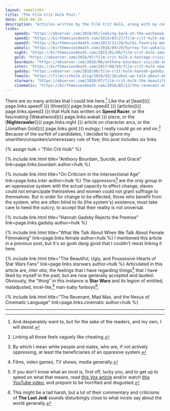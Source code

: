 ```yaml
---
layout: somelinks
title: "The Film Crit Hulk Post."
date: 2018-09-19
description: "Articles written by the Film Crit Hulk, along with my commentary."
links:
    speed1: "https://observer.com/2018/05/looking-back-at-the-wachowskis-2008-masterpiece-speed-racer/"
    speed2: "https://birthmoviesdeath.com/2015/03/27/film-crit-hulk-smash-speed-racer-as-artist"
    speed3: "https://birthmoviesdeath.com/2013/11/20/hulks-favorite-movies-speed-racer-2008"
    wakali: "https://birthmoviesdeath.com/2016/09/29/hurray-for-wakaliwood-the-best-emergent-cinema-on-the-planet"
    night: "https://birthmoviesdeath.com/2015/01/09/film-crit-hulk-smash-nightcrawler-and-why-movies-dont-need-character-arcs"
    gold: "https://observer.com/2018/07/film-crit-hulk-a-hostage-crisis-and-the-death-of-jonathan-gold/"
    bourdain: "https://observer.com/2018/06/anthony-bourdain-suicide-and-grace/"
    inter: "https://birthmoviesdeath.com/2017/08/04/film-crit-hulk-smash-on-criticism-in-the-intersectional-age"
    gadsby: "https://observer.com/2018/08/film-crit-hulk-hannah-gadsby-rejects-the-premise/"
    female: "https://filmcrithulk.blog/2018/03/16/what-we-talk-about-when-we-talk-about-female-filmmaking/"
    starwars: "https://observer.com/2018/07/film-crit-hulk-the-beautiful-ugly-and-possessive-hearts-of-star-wars/"
    cinematic: "https://birthmoviesdeath.com/2016/05/12/the-revenant-mad-max-and-the-nexus-of-cinematic-language1"
---
```


There are so many articles that I could link here.[^1]
Like the at [least]({{ page.links.speed1 }}) [three]({{ page.links.speed2 }}) [articles]({{ page.links.speed3 }}) that Hulk has written on __Speed Racer__, or the fascinating [Wakaliwood]({{ page.links.wakali }}) piece, or the [__Nightcrawler__]({{ page.links.night }}) article on character arcs, or the [Jonathan Gold]({{ page.links.gold }}) eulogy; I really could go on and on.[^6]
Because of the surfeit of candidates, I decided to ignore my unwritten/unspoken/unnecessary rule of five; this post includes six links.

{% assign hulk = "Film Crit Hulk" %}

{% include link.html title="Anthony Bourdain, Suicide, and Grace" link=page.links.bourdain author=hulk %}
<p></p>

{% include link.html title="On Criticism in the Intersectional Age" link=page.links.inter author=hulk %}
The oppressors[^5] are the only group in an oppressive system with the actual capacity to effect change; slaves could not emancipate themselves and women could not grant suffrage to themselves.
But in order for change to be effected, those who benefit from the system, who are often blind to its (the system's) existence, must take care to heed the outcry, to accept that their reality is not universal.

{% include link.html title="Hannah Gadsby Rejects the Premise" link=page.links.gadsby author=hulk %}
<p></p>

{% include link.html title="What We Talk About When We Talk About Female Filmmaking" link=page.links.female author=hulk %}
I mentioned this article in a previous post, but it's so gosh dang good that I couldn't resist linking it here.

{% include link.html title="The Beautiful, Ugly, and Possessive Hearts of Star Wars Fans" link=page.links.starwars author=hulk %}
Articulated in this article are, _inter alia_, the feelings that I have regarding things[^2] that I have liked by myself in the past, but are now generally accepted and lauded.
Obviously, the "thing" in this instance is __Star Wars__ and its legion of entitled, maladjusted, incel-lite,[^3] man-baby fanboys[^4].

{% include link.html title="The Revenant, Mad Max, and the Nexus of Cinematic Language" link=page.links.cinematic author=hulk %}
<p></p>

<hr class="footsep">

[^1]: And desperately want to, but for the sake of the readers, and my own, I will desist.
[^2]: Films, video games, TV shows, media generally.
[^3]: If you don't know what an incel is, first off, lucky you, and to get up to speed on what that means, read [this _Vox_ article](https://www.vox.com/world/2018/4/25/17277496/incel-toronto-attack-alek-minassian) and/or watch [this YouTube video](https://www.youtube.com/watch?v=f-gX0spJpa0), and prepare to be horrified and disgusted.
[^4]: This might be a tad harsh, but a lot of their commentary and criticisms of __The Last Jedi__ sounds disturbingly close to what incels say about the world generally.
[^5]: By which I mean white people and males, who are, if not actively oppressing, at least the beneficiaries of an oppresive system.
[^6]: Linking all those feels vaguely like cheating.